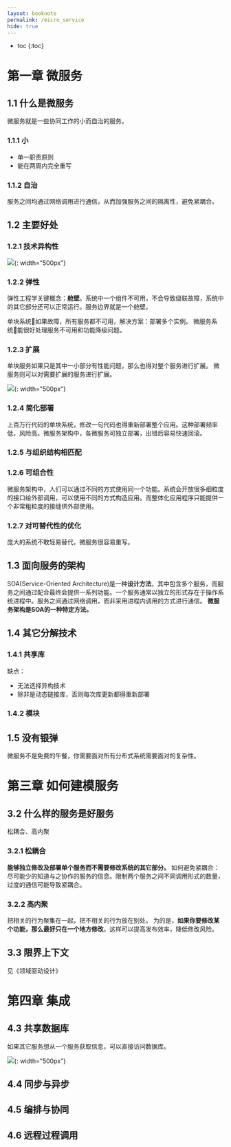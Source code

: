 ```yaml
---
layout: booknote
permalink: /micro_service
hide: true
---
```


* toc
{:toc}

# 第一章 微服务

## 1.1 什么是微服务

微服务就是一些协同工作的小而自治的服务。

### 1.1.1 小

* 单一职责原则
* 能在两周内完全重写

### 1.1.2 自治

服务之间均通过网络调用进行通信，从而加强服务之间的隔离性，避免紧耦合。

## 1.2 主要好处

### 1.2.1 技术异构性

![](http://onk1k9bha.bkt.clouddn.com/2017-10-26-084412.png){: width="500px"}

### 1.2.2 弹性

弹性工程学关键概念：**舱壁**。系统中一个组件不可用，不会导致级联故障，系统中的其它部分还可以正常运行。服务边界就是一个舱壁。

单块系统如果故障，所有服务都不可用，解决方案：部署多个实例。
微服务系统能很好处理服务不可用和功能降级问题。

### 1.2.3 扩展

单块服务如果只是其中一小部分有性能问题，那么也得对整个服务进行扩展。
微服务则可以对需要扩展的服务进行扩展。

![](http://onk1k9bha.bkt.clouddn.com/2017-10-26-091627.png){: width="500px"}

### 1.2.4 简化部署

上百万行代码的单块系统，修改一句代码也得重新部署整个应用。这种部署频率低，风险高。微服务架构中，各微服务可独立部署，出错后容易快速回滚。

### 1.2.5 与组织结构相匹配

### 1.2.6 可组合性

微服务架构中，人们可以通过不同的方式使用同一个功能。系统会开放很多细粒度的接口给外部调用，可以使用不同的方式构造应用。而整体化应用程序只能提供一个非常粗粒度的接缝供外部使用。

### 1.2.7 对可替代性的优化

庞大的系统不敢轻易替代，微服务很容易重写。

## 1.3 面向服务的架构

SOA(Service-Oriented Architecture)是一种**设计方法**，其中包含多个服务，而服务之间通过配合最终会提供一系列功能。一个服务通常以独立的形式存在于操作系统进程中。服务之间通过网络调用，而非采用进程内调用的方式进行通信。
**微服务架构是SOA的一种特定方法。**

## 1.4 其它分解技术

### 1.4.1 共享库

缺点：

* 无法选择异构技术
* 除非是动态链接库，否则每次库更新都得重新部署

### 1.4.2 模块

## 1.5 没有银弹

微服务不是免费的午餐，你需要面对所有分布式系统需要面对的复杂性。

# 第三章 如何建模服务

## 3.2 什么样的服务是好服务

松耦合、高内聚

### 3.2.1 松耦合

**能够独立修改及部署单个服务而不需要修改系统的其它部分。**
如何避免紧耦合：尽可能少的知道与之协作的服务的信息。限制两个服务之间不同调用形式的数量，过度的通信可能导致紧耦合。

### 3.2.2 高内聚

把相关的行为聚集在一起，把不相关的行为放在别处。
为的是，**如果你要修改某个功能，那么最好只在一个地方修改**。这样可以提高发布效率，降低修改风险。

## 3.3 限界上下文

见《领域驱动设计》

# 第四章 集成

## 4.3 共享数据库

如果其它服务想从一个服务获取信息，可以直接访问数据库。

![](http://onk1k9bha.bkt.clouddn.com/2017-10-31-065242.png){: width="500px"}

## 4.4 同步与异步

## 4.5 编排与协同

## 4.6 远程过程调用
